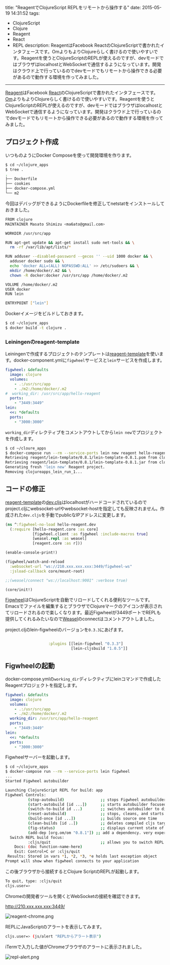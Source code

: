 title: "ReagentでClojureScript REPLをリモートから操作する"
date: 2015-05-19 14:31:52
tags:
 - ClojureScript
 - Clojure
 - Reagent
 - React
 - REPL
description: ReagentはFacebook ReactのClojureScriptで書かれたインタフェースです。OmよりもよりClojureらしく書けるので使いやすいです。Reagentを使うとClojureScriptのREPLが使えるのですが、devモードではブラウザはlocalhostとWebSocketで通信するようになっています。開発はクラウド上で行っているのでdevモードでもリモートから操作できる必要があるので動作する環境を作ってみました。
---

[Reagent](http://holmsand.github.io/reagent/)はFacebook [React](https://facebook.github.io/react/)のClojureScriptで書かれたインタフェースです。[Om](https://github.com/swannodette/om)よりもよりClojureらしく書けるので使いやすいです。Reagentを使うとClojureScriptのREPLが使えるのですが、devモードではブラウザはlocalhostとWebSocketで通信するようになっています。開発はクラウド上で行っているのでdevモードでもリモートから操作できる必要があるので動作する環境を作ってみました。

<!-- more -->

## プロジェクト作成

いつものようにDocker Composeを使って開発環境を作ります。

``` bash
$ cd ~/clojure_apps
$ tree .
.
├── Dockerfile
├── cookies
├── docker-compose.yml
└── m2
```

今回はデバッグができるようにDockerfileを修正してnetstatをインストールしておきました。

```bash ~/clojure_apps/Dockerfile
FROM clojure
MAINTAINER Masato Shimizu <ma6ato@gmail.com>

WORKDIR /usr/src/app

RUN apt-get update && apt-get install sudo net-tools && \
  rm -rf /var/lib/apt/lists/*

RUN adduser --disabled-password --gecos '' --uid 1000 docker && \
  adduser docker sudo && \
  echo 'docker ALL=(ALL) NOPASSWD:ALL' >> /etc/sudoers && \
  mkdir /home/docker/.m2 && \
  chown -R docker:docker /usr/src/app /home/docker/.m2

VOLUME /home/docker/.m2
USER docker
RUN lein

ENTRYPOINT ["lein"]
```

Dockerイメージをビルドしておきます。

```bash
$ cd ~/clojure_apps
$ docker build -t clojure .
```

### Leiningenのreagent-template

Leiningenで作成するプロジェクトのテンプレートは[reagent-template](https://github.com/reagent-project/reagent-template)を使います。docker-component.ymlに`figwheel`サービスと`lein`サービスを作成します。

```yaml ~/clojure_apps/docker-component.yml
figwheel: &defaults
  image: clojure
  volumes:
    - .:/usr/src/app
    - ./m2:/home/docker/.m2
#  working_dir: /usr/src/app/hello-reagent
  ports:
    - "3449:3449"
lein:
  <<: *defaults
  ports:
    - "3000:3000"
```

`working_dir`ディレクティブをコメントアウトしてから`lein new`でプロジェクトを作成します。

``` bash
$ cd ~/cloure_apps
$ docker-compose run --rm --service-ports lein new reagent hello-reagent
Retrieving reagent/lein-template/0.8.1/lein-template-0.8.1.pom from clojars
Retrieving reagent/lein-template/0.8.1/lein-template-0.8.1.jar from clojars
Generating fresh 'lein new' Reagent project.
Removing clojureapps_lein_run_1...
```

## コードの修正

[reagent-template](https://github.com/reagent-project/reagent-template)の[dev.cljs](https://github.com/reagent-project/reagent-template/blob/master/src/leiningen/new/reagent/env/dev/cljs/reagent/dev.cljs)はlocalhostがハードコードされているのでproject.cljにwebsocket-urlやwebsocket-hostを指定しても反映されません。作成された`dev.cljs`を手動でpublicなIPアドレスに変更します。

```clj ~/clojure_apps/hello-reagent/env/dev/cljs/hello_reagent/dev.cljs
(ns ^:figwheel-no-load hello-reagent.dev
  (:require [hello-reagent.core :as core]
            [figwheel.client :as figwheel :include-macros true]
            [weasel.repl :as weasel]
            [reagent.core :as r]))

(enable-console-print!)

(figwheel/watch-and-reload
  :websocket-url "ws://210.xxx.xxx.xxx:3449/figwheel-ws"
  :jsload-callback core/mount-root)

;;(weasel/connect "ws://localhost:9001" :verbose true)

(core/init!)
```

[Figwheel](https://github.com/bhauman/lein-figwheel)はClojureScriptを自動でリロードしてくれる便利なツールです。Emacsでファイルを編集するとブラウザでClojureマークのアイコンが表示されてリロードされるので楽しくなります。最近Figwheelが3449ポートでREPLも提供してくれるみたいなので[Weasel](https://github.com/tomjakubowski/weasel)のconnectはコメントアウトしました。

project.cljのlein-figwheelのバージョンを`0.3.3`にあげます。


```clj ~/clojure_apps/hello-reagent/project.clj

                   :plugins [[lein-figwheel "0.3.3"]
                             [lein-cljsbuild "1.0.5"]]
```

## Figwheelの起動

docker-compose.ymlの`working_dir`ディレクティブにleinコマンドで作成したReagentプロジェクトを指定します。

```yaml ~/clojure_apps/docker-component.yml
figwheel: &defaults
  image: clojure
  volumes:
    - .:/usr/src/app
    - ./m2:/home/docker/.m2
  working_dir: /usr/src/app/hello-reagent
  ports:
    - "3449:3449"
lein:
  <<: *defaults
  ports:
    - "3000:3000"
```

Figwheelサーバーを起動します。

``` bash
$ cd ~/clojure_apps
$ docker-compose run --rm --service-ports lein figwheel
...
Started Figwheel autobuilder

Launching ClojureScript REPL for build: app
Figwheel Controls:
          (stop-autobuild)                ;; stops Figwheel autobuilder
          (start-autobuild [id ...])      ;; starts autobuilder focused on optional ids
          (switch-to-build id ...)        ;; switches autobuilder to different build
          (reset-autobuild)               ;; stops, cleans, and starts autobuilder
          (build-once [id ...])           ;; builds source one time
          (clean-builds [id ..])          ;; deletes compiled cljs target files
          (fig-status)                    ;; displays current state of system
          (add-dep [org.om/om "0.8.1"]) ;; add a dependency. very experimental
  Switch REPL build focus:
          :cljs/quit                      ;; allows you to switch REPL to another build
    Docs: (doc function-name-here)
    Exit: Control+C or :cljs/quit
 Results: Stored in vars *1, *2, *3, *e holds last exception object
Prompt will show when figwheel connects to your application
```

この後ブラウザから接続するとClojure ScriptのREPLが起動します。

```bash
To quit, type: :cljs/quit
cljs.user=>
```

Chromeの開発者ツールを開くとWebSocketの接続を確認できます。

http://210.xxx.xxx.xxx:3449/

![reagent-chrome.png](/2015/05/19/reagent-figwheel-clojurescript-repl/reagent-chrome.png)


REPLにJavaScriptのアラートを表示してみます。

``` bash
cljs.user=> (js/alert "REPLからアラート表示")
```

iTermで入力した値がChromeブラウザのアラートに表示されました。

![repl-alert.png](/2015/05/19/reagent-figwheel-clojurescript-repl/repl-alert.png)

